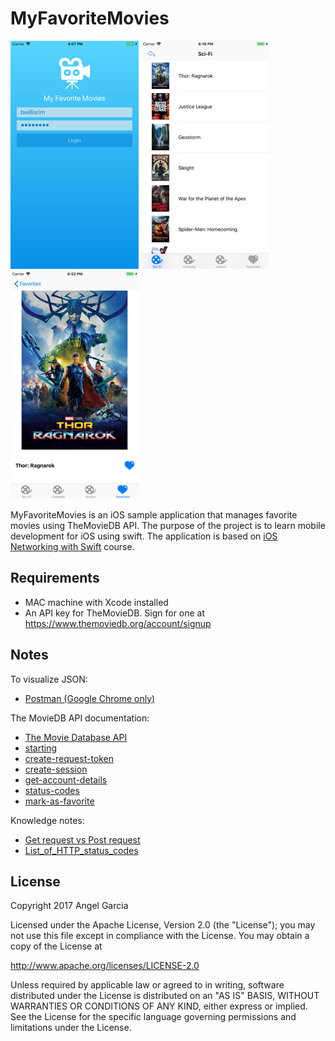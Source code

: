 # MyFavoriteMovies


![Scheme](/screenshots/SimulatorScreenShot-iPhone8Plus-2017-11-27at16.07.19.png)
![Scheme](/screenshots/SimulatorScreenShot-iPhone8Plus-2017-11-27at18.18.34.png)
![Scheme](/screenshots/SimulatorScreenShot-iPhone8Plus-2017-11-27at18.52.01.png)


MyFavoriteMovies is an iOS sample application that manages favorite movies using TheMovieDB API.
The purpose of the project is to learn mobile development for iOS using swift.
The application is based on [iOS Networking with Swift](https://www.udacity.com/course/ios-networking-with-swift--ud421) course.


## Requirements
- MAC machine with Xcode installed
- An API key for TheMovieDB.  Sign for one at https://www.themoviedb.org/account/signup


## Notes
To visualize JSON:
- [Postman (Google Chrome only)](https://www.getpostman.com/)

The MovieDB API documentation:
- [The Movie Database API](https://www.themoviedb.org/documentation/api)
- [starting](https://developers.themoviedb.org/3/getting-started)
- [create-request-token](https://developers.themoviedb.org/3/authentication/create-request-token)
- [create-session](https://developers.themoviedb.org/3/authentication/create-session)
- [get-account-details](https://developers.themoviedb.org/3/account/get-account-details)
- [status-codes](https://www.themoviedb.org/documentation/api/status-codes)
- [mark-as-favorite](https://developers.themoviedb.org/3/account/mark-as-favorite)

Knowledge notes:
- [Get request vs Post request](https://www.w3schools.com/tags/ref_httpmethods.asp)
- [List_of_HTTP_status_codes](https://en.wikipedia.org/wiki/List_of_HTTP_status_codes)




## License

Copyright 2017 Angel Garcia

Licensed under the Apache License, Version 2.0 (the "License"); you may not use this file except in compliance with the License. You may obtain a copy of the License at

http://www.apache.org/licenses/LICENSE-2.0

Unless required by applicable law or agreed to in writing, software distributed under the License is distributed on an "AS IS" BASIS, WITHOUT WARRANTIES OR CONDITIONS OF ANY KIND, either express or implied. See the License for the specific language governing permissions and limitations under the License.

